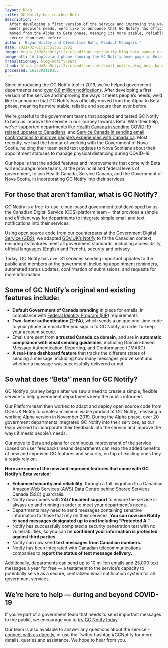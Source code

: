 ```yaml
---
layout: blog
title: GC Notify has reached Beta
description: >-
  After developing a first version of the service and improving the ways it
  meets people’s needs, we’d like to announce that GC Notify has officially
  moved from the Alpha to Beta phase, meaning its more stable, reliable and
  secure than ever before. 
author: 'Bryan Willey and Clementine Hahn, Product Managers '
date: 2021-02-01T13:51:01.383Z
image: https://de2an9clyit2x.cloudfront.net/notify_blog_beta_banner_en_aa3b3491ed.jpg
image-alt: 'A laptop and phone showing the GC Notify home page in Beta. '
translationKey: blog-notify-beta
thumb: https://de2an9clyit2x.cloudfront.net/small_notify_blog_beta_banner_en_aa3b3491ed.jpg
processed: 1612203119355
---
```

Since introducing the GC Notify tool in 2019, we’ve helped government departments send [over 8.8 million notifications](https://notification.canada.ca/activity). After developing a first version of the service and improving the ways it meets people’s needs, we’d like to announce that GC Notify has officially moved from the Alpha to Beta phase, meaning its more stable, reliable and secure than ever before. 

We’re grateful to the government teams that adopted and tested GC Notify to help us improve the service in our journey towards Beta. With their help, we’ve supported departments like [Health Canada in sending COVID-19 related updates to Canadians](https://digital.canada.ca/2020/05/13/get-updates-on-covid-19-email-notification-service/), and [Service Canada in sending email confirmations to improve people’s experiences with Canada.ca](https://digital.canada.ca/2020/03/05/how-we-implemented-notify-on-canada-ca/). Most recently, we had the honour of working with the Government of Nova Scotia, helping their team send text updates to Nova Scotians about their appointment statuses to manage physical distancing during COVID-19. 

Our hope is that the added features and improvements that come with Beta will encourage more teams, at the provincial and federal levels of government, to join Health Canada, Service Canada, and the Government of Nova Scotia, in incorporating GC Notify into their services.

## For those that aren’t familiar, what is GC Notify? 

GC Notify is a free-to-use, cloud-based government tool developed by us - the Canadian Digital Service (CDS) platform team -  that provides a simple and efficient way for departments to integrate simple email and text notifications into their services. 

Using open source code from our counterparts at the [Government Digital Service (GDS)](https://gds.blog.gov.uk/), we adapted [GOV.UK’s Notify](https://www.notifications.service.gov.uk/) to fit the Canadian context, ensuring its features meet all government standards, including accessibility, official languages (English and French), security and privacy. 

Today, GC Notify has over 81 services sending important updates to the public and members of the government, including appointment reminders, automated status updates, confirmation of submissions, and requests for more information. 

## Some of GC Notify’s original and existing features include: 

* **Default Government of Canada branding** in place for emails, in compliance with [Federal Identity Program (FIP)](https://www.canada.ca/en/treasury-board-secretariat/services/government-communications/federal-identity-program/manual.html) requirements 
* **Two-factor authentication (2-FA)**, which sends a unique one-time code to your phone or email after you sign in to GC Notify, in order to keep your account secure. 
* Emails are sent from **a trusted Canada.ca domain**, and are in **automatic compliance with email sending guidelines**, including Domain-based Message Authentication, Reporting, and Conformance (DMARC)
* **A real-time dashboard feature** that tracks the different states of sending a message, including how many messages you’ve sent and whether a message was successfully delivered or not. 

## So what does “Beta” mean for GC Notify? 

GC Notify’s journey began after we saw a need to create a simple, flexible service to help government departments keep the public informed. 

Our Platform team then worked to adapt and deploy open source code from GOV.UK Notify to create a minimum viable product of GC Notify, releasing a working Alpha version in November 2019. During the Alpha phase, over 20 government departments integrated GC Notify into their services, as our team worked to incorporate their feedback into the service and improve the ways it meets people’s needs. 

Our move to Beta and plans for continuous improvement of the service (based on user feedback) means departments can reap the added benefits of new and improved GC features and security, on top of existing ones they already rely on. 

**Here are some of the new and improved features that come with GC Notify’s Beta version:**

* **Enhanced security and reliability**, through a full migration to a Canadian Amazon Web Services (AWS) Data Centre behind Shared Services Canada (SSC) guardrails.  
* Notify now comes with **24/7 Incident support** to ensure the service is always up and running in order to meet your department’s needs.
* Departments may need to send messages containing sensitive information to those that rely on their services. **You can now use Notify to send messages designated up to and including “Protected A.”**
* Notify has successfully completed a security penetration test with no vulnerabilities, so you can be **confident your information is protected against third parties.** 
* Notify can now send **text messages from Canadian numbers.**  
* Notify has been integrated with Canadian telecommunications companies to **report the status of text message delivery.** 

Additionally, departments can send up to 10 million emails and 25,000 text messages a year for free — a testament to the service’s capacity to potentially serve as a secure, centralized email notification system for all government services. 

## We’re here to help — during and beyond COVID-19

If you’re part of a government team that needs to send important messages to the public, we encourage you to [try GC Notify today](https://notification.canada.ca/). 

Our team is also available to answer any questions about the service - [connect with us directly,](https://notification.canada.ca/contact) or use the Twitter hashtag #GCNotify for more details, queries and assistance. We hope to hear from you.
